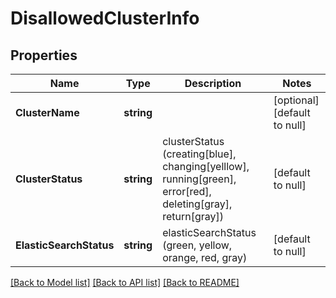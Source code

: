 # DisallowedClusterInfo

## Properties
Name | Type | Description | Notes
------------ | ------------- | ------------- | -------------
**ClusterName** | **string** |  | [optional] [default to null]
**ClusterStatus** | **string** | clusterStatus (creating[blue], changing[yelllow], running[green], error[red], deleting[gray], return[gray]) | [default to null]
**ElasticSearchStatus** | **string** | elasticSearchStatus (green, yellow, orange, red, gray) | [default to null]

[[Back to Model list]](../README.md#documentation-for-models) [[Back to API list]](../README.md#documentation-for-api-endpoints) [[Back to README]](../README.md)


